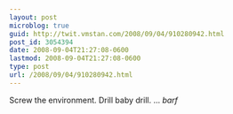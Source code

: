 ```yaml
---
layout: post
microblog: true
guid: http://twit.vmstan.com/2008/09/04/910280942.html
post_id: 3054394
date: 2008-09-04T21:27:08-0600
lastmod: 2008-09-04T21:27:08-0600
type: post
url: /2008/09/04/910280942.html
---
```

Screw the environment. Drill baby drill. ... *barf*
